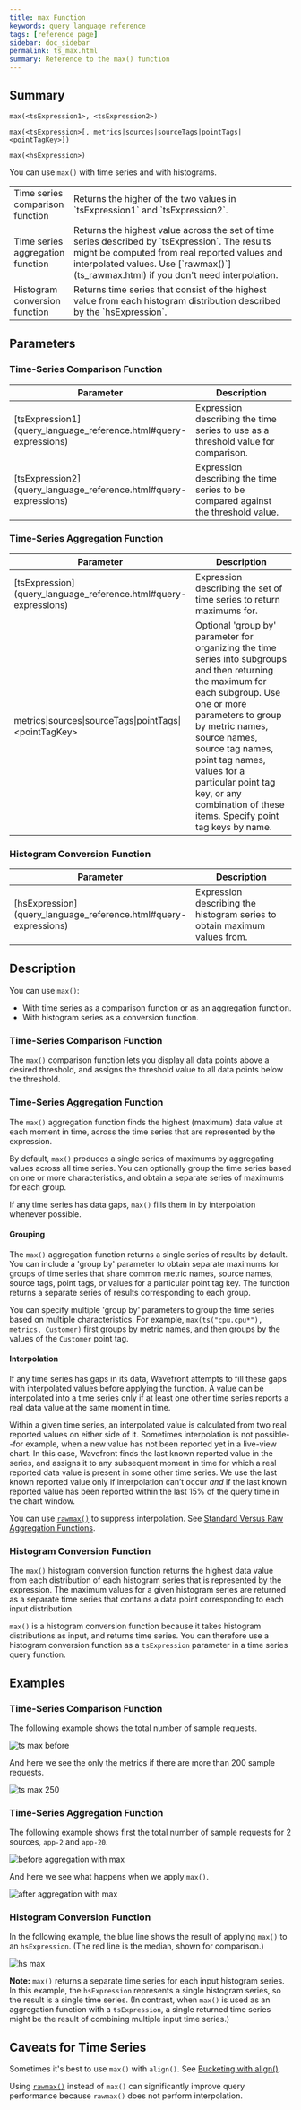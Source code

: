 ```yaml
---
title: max Function
keywords: query language reference
tags: [reference page]
sidebar: doc_sidebar
permalink: ts_max.html
summary: Reference to the max() function
---
```

## Summary
```
max(<tsExpression1>, <tsExpression2>)

max(<tsExpression>[, metrics|sources|sourceTags|pointTags|<pointTagKey>])

max(<hsExpression>)
```

You can use `max()` with time series and with histograms.

<table style="width: 100%;">
<colgroup>
<col width="20%" />
<col width="80%" />
</colgroup>
<tbody>
<tr>
<td markdown="span"> Time series <br>comparison function</td>
<td markdown="span">Returns the higher of the two values in `tsExpression1` and `tsExpression2`.</td></tr>
<tr>
<td markdown="span"> Time series <br>aggregation function</td>
<td markdown="span">Returns the highest value across the set of time series described by `tsExpression`. The results might be computed from real reported values and interpolated values. Use  [`rawmax()`](ts_rawmax.html) if you don't need interpolation.</td></tr>
<tr>
<td markdown="span">Histogram <br>conversion function</td>
<td markdown="span">Returns time series that consist of the highest value from each histogram distribution described by the `hsExpression`.</td>
</tr>
</tbody>
</table>

## Parameters

### Time-Series Comparison Function

<table style="width: 100%;">
<tbody>
<thead>
<tr><th width="20%">Parameter</th><th width="80%">Description</th></tr>
</thead>
<tr>
<td markdown="span"> [tsExpression1](query_language_reference.html#query-expressions)</td>
<td>Expression describing the time series to use as a threshold value for comparison.
</td></tr>
<tr>
<td markdown="span"> [tsExpression2](query_language_reference.html#query-expressions)</td>
<td>Expression describing the time series to be compared against the threshold value.   </td>
</tr>
</tbody>
</table>


### Time-Series Aggregation Function

<table style="width: 100%;">
<thead>
<tr><th width="30%">Parameter</th><th width="70%">Description</th></tr>
</thead>
<tbody>
<tr>
<td markdown="span"> [tsExpression](query_language_reference.html#query-expressions)</td>
<td>Expression describing the set of time series to return maximums for. </td></tr>
<tr>
<td>metrics&vert;sources&vert;sourceTags&vert;pointTags&vert;&lt;pointTagKey&gt;</td>
<td>Optional 'group by' parameter for organizing the time series into subgroups and then returning the maximum for each subgroup.
Use one or more parameters to group by metric names, source names, source tag names, point tag names, values for a particular point tag key, or any combination of these items. Specify point tag keys by name.</td>
</tr>
</tbody>
</table>

### Histogram Conversion Function

<table style="width: 100%;">
<thead>
<tr><th width="30%">Parameter</th><th width="70%">Description</th></tr>
</thead>
<tbody>
<tr>
<td markdown="span"> [hsExpression](query_language_reference.html#query-expressions)</td>
<td>Expression describing the histogram series to obtain maximum values from. </td></tr>
</tbody>
</table>

## Description

You can use `max()`:
* With time series as a comparison function or as an aggregation function.
* With histogram series as a conversion function.

### Time-Series Comparison Function

The `max()` comparison function lets you display all data points above a desired threshold, and assigns the threshold value to all data points below the threshold.

### Time-Series Aggregation Function

The `max()` aggregation function finds the highest (maximum) data value at each moment in time, across the time series that are represented by the expression.

By default, `max()` produces a single series of maximums by aggregating values across all time series. You can optionally group the time series based on one or more characteristics, and obtain a separate series of maximums for each group.

If any time series has data gaps, `max()` fills them in by interpolation whenever possible.

#### Grouping

The `max()` aggregation function returns a single series of results by default. You can include a 'group by' parameter to obtain separate maximums for groups of time series that share common metric names, source names, source tags, point tags, or values for a particular point tag key.
The function returns a separate series of results corresponding to each group.

You can specify multiple 'group by' parameters to group the time series based on multiple characteristics. For example, `max(ts("cpu.cpu*"), metrics, Customer)` first groups by metric names, and then groups by the values of the `Customer` point tag.


#### Interpolation

If any time series has gaps in its data, Wavefront attempts to fill these gaps with interpolated values before applying the function.
A value can be interpolated into a time series only if at least one other time series reports a real data value at the same moment in time.

Within a given time series, an interpolated value is calculated from two real reported values on either side of it.
Sometimes interpolation is not possible--for example, when a new value has not been reported yet in a live-view chart.
In this case, Wavefront finds the last known reported value in the series, and assigns it to any subsequent moment in time for which a real reported data value is present in some other time series. We use the last known reported value only if interpolation can’t occur _and_ if the last known reported value has been reported within the last 15% of the query time in the chart window.

You can use [`rawmax()`](ts_rawmax.html) to suppress interpolation.  See [Standard Versus Raw Aggregation Functions](query_language_aggregate_functions.html).

### Histogram Conversion Function

The `max()` histogram conversion function returns the highest data value from each distribution of each histogram series that is represented by the expression. The maximum values for a given histogram series are returned as a separate time series that contains a data point corresponding to each input distribution.

`max()` is a histogram conversion function because it takes histogram distributions as input, and returns time series. You can therefore use a histogram conversion function as a `tsExpression` parameter in a time series query function.


## Examples

### Time-Series Comparison Function


The following example shows the total number of sample requests.

![ts max before](images/ts_max_comparison_before.png)

And here we see the only the metrics if there are more than 200 sample requests.

![ts max 250](images/ts_max_comparison_after.png)


### Time-Series Aggregation Function

The following example shows first the total number of sample requests for 2 sources, `app-2` and `app-20`.

![before aggregation with max](images/ts_max_aggr_before.png)

And here we see what happens when we apply `max()`.

![after aggregation with max](images/ts_max_aggr_after.png)

### Histogram Conversion Function

In the following example, the blue line shows the result of applying `max()` to an `hsExpression`. (The red line is the median, shown for comparison.)

![hs max](images/hs_max.png)

**Note:**  `max()` returns a separate time series for each input histogram series. In this example, the `hsExpression` represents a single histogram series, so the result is a single time series. (In contrast, when `max()` is used as an aggregation function with a `tsExpression`, a single returned time series might be the result of combining multiple input time series.)


## Caveats for Time Series

Sometimes it's best to use `max()` with `align()`.
See [Bucketing with align()](query_language_align_function.html).

Using [`rawmax()`](ts_rawmax.html) instead of `max()` can significantly improve query performance because `rawmax()` does not perform interpolation.
